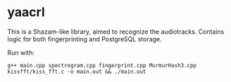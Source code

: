 # yaacrl

This is a Shazam-like library, aimed to recognize the audiotracks.
Contains logic for both fingerprinting and PostgreSQL storage.



Run with:
```
g++ main.cpp spectrogram.cpp fingerprint.cpp MurmurHash3.cpp kissfft/kiss_fft.c -o main.out && ./main.out
```